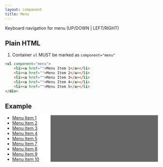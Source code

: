 ```yaml
---
layout: component
title: Menu
---
```


Keyboard navigation for menu (UP/DOWN | LEFT/RIGHT)

## Plain HTML

1. Container `ul` MUST be marked as `component="menu"`

```html
<ul component="menu">
	<li><a href="">Menu Item 1</a></li>
	<li><a href="">Menu Item 2</a></li>
	<li><a href="">Menu Item 3</a></li>
	<li><a href="">Menu Item 4</a></li>
	<li><a href="">Menu Item 5</a></li>
</div>
```

## Example

<div class="panel" style="background: #666;"><div class="panel-body" id="focus">
<nav style="width: 150px;">
	<ul id="menu-demo" component="menu" class="menu" style="background: #fff;">
		<li><a href="javascript::void();">Menu Item 1</a></li>
		<li><a href="javascript::void();">Menu Item 2</a></li>
		<li><a href="javascript::void();">Menu Item 3</a></li>
		<li><a href="javascript::void();">Menu Item 4</a></li>
		<li><a href="javascript::void();">Menu Item 5</a></li>
		<li><a href="javascript::void();">Menu Item 7</a></li>
		<li><a href="javascript::void();">Menu Item 8</a></li>
		<li><a href="javascript::void();">Menu Item 9</a></li>
		<li><a href="javascript::void();">Menu Item 10</a></li>
	</ul>
</nav>
</div></div>

<script>
$(function(){
	$('#focus').click(function(){
		component.query('#menu-demo').focus();
	});
})
</script>
